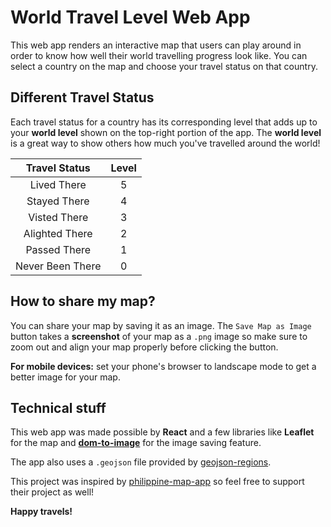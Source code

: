 # World Travel Level Web App

This web app renders an interactive map that users can play around in order to know how well their world travelling progress look like. You can select a country on the map and choose your travel status on that country.

## Different Travel Status

Each travel status for a country has its corresponding level that adds up to your **world level** shown on the top-right portion of the app. The **world level** is a great way to show others how much you've travelled around the world!

| Travel Status    | Level |
|      :---:       | :---: |
| Lived There      | 5     |
| Stayed There     | 4     |
| Visted There     | 3     |
| Alighted There   | 2     |
| Passed There     | 1     |
| Never Been There | 0     |

## How to share my map?

You can share your map by saving it as an image. The `Save Map as Image` button takes a **screenshot** of your map as a `.png` image so make sure to zoom out and align your map properly before clicking the button.

**For mobile devices:** set your phone's browser to landscape mode to get a better image for your map.

## Technical stuff

This web app was made possible by **React** and a few libraries like **Leaflet** for the map and [**dom-to-image**](https://github.com/tsayen/dom-to-image) for the image saving feature.

The app also uses a `.geojson` file provided by [geojson-regions](https://github.com/AshKyd/geojson-regions).

This project was inspired by [philippine-map-app](https://github.com/OSSPhilippines/philippine-map-app) so feel free to support their project as well!

**Happy travels!**